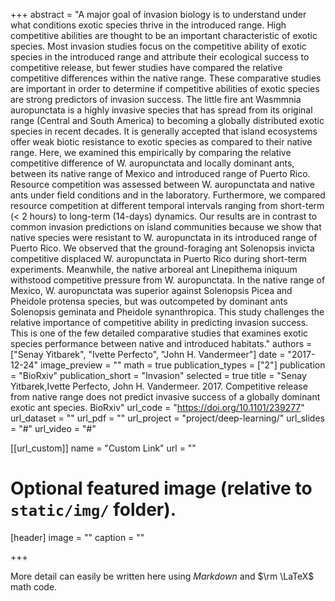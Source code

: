 +++
abstract = "A major goal of invasion biology is to understand under what conditions exotic species thrive in the introduced range. High competitive abilities are thought to be an important characteristic of exotic species. Most invasion studies focus on the competitive ability of exotic species in the introduced range and attribute their ecological success to competitive release, but fewer studies have compared the relative competitive differences within the native range. These comparative studies are important in order to determine if competitive abilities of exotic species are strong predictors of invasion success. The little fire ant Wasmmnia auropunctata is a highly invasive species that has spread from its original range (Central and South America) to becoming a globally distributed exotic species in recent decades. It is generally accepted that island ecosystems offer weak biotic resistance to exotic species as compared to their native range. Here, we examined this empirically by comparing the relative competitive difference of W. auropunctata and locally dominant ants, between its native range of Mexico and introduced range of Puerto Rico. Resource competition was assessed between W. auropunctata and native ants under field conditions and in the laboratory. Furthermore, we compared resource competition at different temporal intervals ranging from short-term (< 2 hours) to long-term (14-days) dynamics. Our results are in contrast to common invasion predictions on island communities because we show that native species were resistant to W. auropunctata in its introduced range of Puerto Rico. We observed that the ground-foraging ant Solenopsis invicta competitive displaced W. auropunctata in Puerto Rico during short-term experiments. Meanwhile, the native arboreal ant Linepithema iniquum withstood competitive pressure from W. auropunctata. In the native range of Mexico, W. auropunctata was superior against Solenopsis Picea and Pheidole protensa species, but was outcompeted by dominant ants Solenopsis geminata and Pheidole synanthropica. This study challenges the relative importance of competitive ability in predicting invasion success. This is one of the few detailed comparative studies that examines exotic species performance between native and introduced habitats."
authors = ["Senay Yitbarek", "Ivette Perfecto", "John H. Vandermeer"]
date = "2017-12-24"
image_preview = ""
math = true
publication_types = ["2"]
publication = "BioRxiv"
publication_short = "Invasion"
selected = true
title = "Senay Yitbarek,Ivette Perfecto, John H. Vandermeer. 2017. Competitive release from native range does not predict invasive success of a globally dominant exotic ant species. BioRxiv"
url_code = "https://doi.org/10.1101/239277"
url_dataset = ""
url_pdf = ""
url_project = "project/deep-learning/"
url_slides = "#"
url_video = "#"

[[url_custom]]
name = "Custom Link"
url = ""

# Optional featured image (relative to `static/img/` folder).
[header]
image = ""
caption = ""

+++

More detail can easily be written here using *Markdown* and $\rm \LaTeX$ math code.

